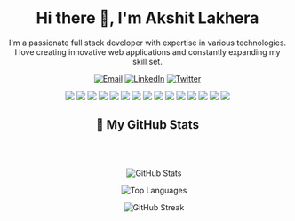 <!-- Introduction -->

<h1 align="center">Hi there 👋, I'm Akshit Lakhera</h1>
<p align="center">I'm a passionate full stack developer with expertise in various technologies. I love creating innovative web applications and constantly expanding my skill set.</p>
<!-- Social media badges -->

<p align="center">
  <a href="mailto:akshitlakhera14@gmail.com"><img alt="Email" src="https://img.shields.io/badge/-Email-FF4500?style=flat&logo=Gmail&logoColor=white"></a>
  <a href="https://www.linkedin.com/in/akshit-lakhera-798655206/"><img alt="LinkedIn" src="https://img.shields.io/badge/-LinkedIn-0077B5?style=flat&logo=Linkedin&logoColor=white"></a>
  <a href="https://twitter.com/AkshitLakhera"><img alt="Twitter" src="https://img.shields.io/badge/-Twitter-1DA1F2?style=flat&logo=Twitter&logoColor=white"></a>
</p>

<!-- Technologies -->

<p align="center">
  <img src="https://img.shields.io/badge/-HTML-E34F26?style=flat&logo=html5&logoColor=white">
  <img src="https://img.shields.io/badge/-CSS-1572B6?style=flat&logo=css3&logoColor=white">
  <img src="https://img.shields.io/badge/-JavaScript-F7DF1E?style=flat&logo=javascript&logoColor=black">
  <img src="https://img.shields.io/badge/-React-61DAFB?style=flat&logo=react&logoColor=black">
  <img src="https://img.shields.io/badge/-Node.js-339933?style=flat&logo=node.js&logoColor=white">
  <img src="https://img.shields.io/badge/-Express.js-000000?style=flat&logo=express&logoColor=white">
  <img src="https://img.shields.io/badge/-MongoDB-47A248?style=flat&logo=mongodb&logoColor=white">
  <img src="https://img.shields.io/badge/-PostgreSQL-336791?style=flat&logo=postgresql&logoColor=white">
  <img src="https://img.shields.io/badge/-Prisma-2D3748?style=flat&logo=prisma&logoColor=white">
  <img src="https://img.shields.io/badge/-Tailwind_CSS-38B2AC?style=flat&logo=tailwind-css&logoColor=white">
  <img src="https://img.shields.io/badge/-Bootstrap-563D7C?style=flat&logo=bootstrap&logoColor=white">
  <img src="https://img.shields.io/badge/-TypeScript-007ACC?style=flat&logo=typescript&logoColor=white">
  <img src="https://img.shields.io/badge/-Cloudflare-F38020?style=flat&logo=cloudflare&logoColor=white">
<!--   <img src="https://img.shields.io/badge/-Backblaze-005890?style=flat&logo=backblaze&logoColor=white"> -->
  <img src="https://img.shields.io/badge/-Docker-2496ED?style=flat&logo=docker&logoColor=white">
  <img src="https://img.shields.io/badge/-Hono-00ACFF?style=flat&logo=hono&logoColor=white">
</p>
<h2 align="center">🎉 My GitHub Stats </h2>
<ul align="center">
<br><br>
<p align="center">
  <img src="https://github-readme-stats.vercel.app/api?username=AkshitLakhera&show_icons=true&theme=dark" alt="GitHub Stats">
</p>

<!-- Additional Stats -->
<p align="center">
  <img src="https://github-readme-stats.vercel.app/api/top-langs/?username=AkshitLakhera&layout=compact&theme=dark" alt="Top Languages">

</p>
<!-- GitHub Streak -->
<p align="center">
  <img src="https://github-readme-streak-stats.herokuapp.com/?user=AkshitLakhera&theme=black-ice" alt="GitHub Streak">
</p>

